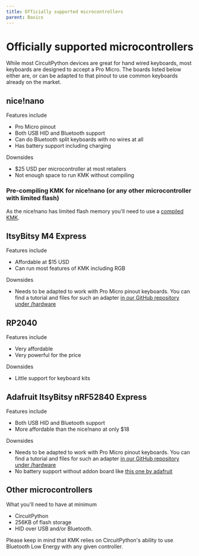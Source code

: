 ```yaml
---
title: Officially supported microcontrollers
parent: Basics
---
```


# Officially supported microcontrollers
While most CircuitPython devices are great for hand wired keyboards, most
keyboards are designed to accept a Pro Micro. The boards listed below either 
are, or can be adapted to that pinout to use common keyboards already on the market.

## nice!nano
Features include
- Pro Micro pinout
- Both USB HID and Bluetooth support
- Can do Bluetooth split keyboards with no wires at all
- Has battery support including charging

Downsides
- $25 USD per microcontroller at most retailers
- Not enough space to run KMK without compiling

### Pre-compiling KMK for nice!nano (or any other microcontroller with limited flash)
As the nice!nano has limited flash memory you'll need to use a [compiled KMK](/docs/basics/Getting_Started#pre-compiling-kmk-for-faster-boot-times-or-microcontrollers-with-limited-flash).

## ItsyBitsy M4 Express
Features include
- Affordable at $15 USD
- Can run most features of KMK including RGB

Downsides
- Needs to be adapted to work with Pro Micro pinout keyboards. You can find a tutorial and files for such an adapter [in our GitHub repository under /hardware](https://github.com/KMKfw/kmk_firmware/tree/master/hardware)

## RP2040
Features include
- Very affordable
- Very powerful for the price

Downsides
- Little support for keyboard kits

## Adafruit ItsyBitsy nRF52840 Express
Features include
- Both USB HID and Bluetooth support
- More affordable than the nice!nano at only $18

Downsides
- Needs to be adapted to work with Pro Micro pinout keyboards. You can find a tutorial and files for such an adapter [in our GitHub repository under /hardware](https://github.com/KMKfw/kmk_firmware/tree/master/hardware)
- No battery support without addon board like [this one by adafruit](https://www.adafruit.com/product/2124) 

## Other microcontrollers
What you'll need to have at minimum
- CircuitPython
- 256KB of flash storage
- HID over USB and/or Bluetooth.

Please keep in mind that KMK relies on CircuitPython's ability to use Bluetooth Low Energy with any given controller.
